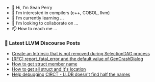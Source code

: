 - 👋 Hi, I’m Sean Perry
- 👀 I’m interested in compilers (c++, COBOL, llvm)
- 🌱 I’m currently learning ...
- 💞️ I’m looking to collaborate on ...
- 📫 How to reach me ...

<!---
s66perry/s66perry is a ✨ special ✨ repository because its `README.md` (this file) appears on your GitHub profile.
You can click the Preview link to take a look at your changes.
--->
### 📕 Latest LLVM Discourse Posts

<!-- DISCOURSE-LLVM:START -->
- [Create an Intrinsic that is not removed during SelectionDAG process](https://discourse.llvm.org/t/create-an-intrinsic-that-is-not-removed-during-selectiondag-process/73344#post_9)
- [[RFC] report_fatal_error and the default value of GenCrashDialog](https://discourse.llvm.org/t/rfc-report-fatal-error-and-the-default-value-of-gencrashdialog/73587#post_1)
- [How to get struct member name](https://discourse.llvm.org/t/how-to-get-struct-member-name/73522#post_8)
- [How to get all struct and it&#39;s location](https://discourse.llvm.org/t/how-to-get-all-struct-and-its-location/73586#post_1)
- [Help debugging CIRCT - LLDB doesn&#39;t find half the names](https://discourse.llvm.org/t/help-debugging-circt-lldb-doesnt-find-half-the-names/73584#post_2)
<!-- DISCOURSE-LLVM:END -->
